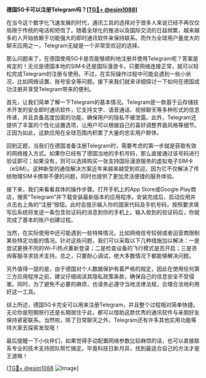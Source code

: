 **德国5G卡可以注册Telegram吗？[[TG💪+ @esim1088](https://t.me/s/esim1088)]**

在当今这个数字化飞速发展的时代，通讯工具的选择对于很多人来说已经不再仅仅局限于传统的电话和短信了。随着全球化的推进以及国际交流的日益频繁，越来越多的人开始依赖于功能强大的即时通讯软件来保持联系。而作为全球用户量庞大的聊天应用之一，Telegram无疑是一个非常受欢迎的选择。

那么问题来了，在德国使用5G卡是否能够顺利地注册并使用Telegram呢？答案是肯定的！无论是德国本地的SIM卡还是国际漫游卡，只要网络连接正常，就可以轻松完成Telegram的注册与使用。不过，在实际操作过程中可能会遇到一些小状况，比如网络设置、账号安全等问题。接下来我们就来详细探讨一下如何在德国成功注册并享受Telegram带来的便利。

首先，让我们简单了解一下Telegram的基本情况。Telegram是一款基于云存储技术开发的安全即时通讯软件，它支持文字、语音通话、视频聊天等多种形式的信息传递，并且具备高度加密的功能，确保用户的隐私不被泄露。此外，Telegram还提供了丰富的个性化设置选项，让用户可以根据自己的喜好调整界面风格等细节。正因为如此，这款应用在全球范围内积累了大量的忠实用户群体。

回到正题，当我们在德国准备注册Telegram时，需要考虑的第一步就是获取有效的网络接入方式。如果你已经有了德国当地的手机号码，那么直接通过该号码进行验证即可；如果没有，则可以选择购买一张支持国际漫游服务的虚拟电子SIM卡（eSIM）。这种新型的通信解决方案近年来越来越受到欢迎，因为它不仅解决了传统物理SIM卡携带不便的问题，同时也提供了更加灵活便捷的服务体验。

接下来，我们来看看具体的操作步骤。打开手机上的App Store或Google Play商店，搜索“Telegram”并下载安装最新版本的应用程序。安装完成后，启动应用并点击右上角的“注册”按钮。此时会提示输入你的国家代码及手机号码，按照要求填写后系统将发送一条包含验证码的消息到你的手机上。输入收到的验证码后，你就完成了基本的账户创建过程。

当然，在实际使用中还可能遇到一些特殊情况，比如网络信号较弱或者运营商限制某些特定功能的情况。针对这些问题，我们可以采取以下几种措施加以解决：一是尝试更换不同的Wi-Fi热点重新登录；二是检查设备的飞行模式是否开启；三是咨询客服寻求技术支持。总之，只要耐心调试，绝大多数情况下都能够解决问题。

另外值得一提的是，由于德国对个人数据保护有着严格的规定，因此在使用任何第三方应用程序之前，建议仔细阅读其隐私政策条款，确保自己的信息安全不受侵害。同时，为了避免不必要的麻烦，也请务必遵守当地法律法规，合理合法地利用好这一工具。

综上所述，德国5G卡完全可以用来注册Telegram，并且整个过程相对简单快捷。无论你是短期旅行还是长期居住于此，都可以借助这款优秀的通讯软件与亲朋好友保持紧密联系。当然啦，除了日常聊天之外，Telegram还有许多其他实用功能等待大家去探索发现哦！

最后提醒一下小伙伴们，如果觉得手动配置网络参数比较麻烦的话，也可以直接联系专业的技术支持团队帮忙搞定。毕竟科技日新月异，找到最适合自己的方法才是王道嘛！

[[TG💪+ @esim1088](https://t.me/s/esim1088) ![Image](https://i.postimg.cc/4NQfJmqS/Snipaste-2025-05-13-00-14-12.png)]